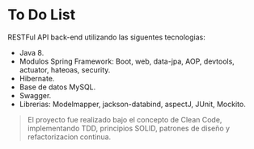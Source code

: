 # To Do List

RESTFul API back-end utilizando las siguentes tecnologias:

  - Java 8.
  - Modulos Spring Framework: Boot, web, data-jpa, AOP, devtools, actuator, hateoas, security.
  - Hibernate.
  - Base de datos MySQL.
  - Swagger.
  - Librerias: Modelmapper, jackson-databind, aspectJ, JUnit, Mockito.
  
> El proyecto fue realizado bajo el concepto de Clean Code, implementando TDD, principios SOLID, patrones de diseño y refactorizacion continua.
